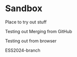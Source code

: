 # Sandbox
Place to try out stuff

Testing out Merging from GitHub

Testing out from browser

ESS2024-branch
